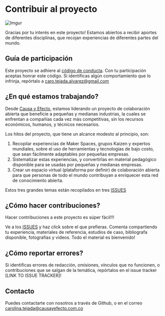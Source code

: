 # Contribuir al proyecto

![Imgur](http://i.imgur.com/nCgiS0k.png)
 
Gracias por tu interés en este proyecto!  Estamos abiertos a recibir aportes de diferentes disciplinas, que recojan experiencias de diferentes partes del mundo.
  
## Guía de participación
 
Este proyecto se adhiere al [código de conducta](CÓDIGO_DE_CONDUCTA.md). Con tu participación aceptas honrar este código. Si identificas algún comportamiento que lo infrinja, repórtalo a caro.tejada.alvarez@gmail.com  
 
## ¿En qué estamos trabajando?
 
Desde [Causa y Efecto](https://www.causayefecto.com.co/), estamos liderando un proyecto de colaboración abierta que beneficie a pequeñas y medianas industrias, la cuales se enfrentan a compañías cada vez más competitivas, sin los recursos económicos, humanos, y técnicos necesarios.
 
Los hitos del proyecto, que tiene un alcance modesto al principio, son:
1. Recopilar experiencias de Maker Spaces, grupos Kaizen y expertos mundiales, sobre el uso de herramientas y tecnologías de bajo costo, que sean fácilmente adaptables por pequeñas empresas. 
2. Sistematizar estas experiencias, y convertirlas en material pedagógico disponible para se usadas por pequeñas y medianas empresas.
3. Crear un espacio virtual (plataforma por definir) de colaboración abierta para que personas de todo el mundo contribuyan a enriquecer esta red de conocimiento abierta.

Estos tres grandes temas están recopilados en tres [ISSUES](https://github.com/Carotejada/Maker-Spaces-para-pequenas-industrias/issues)
 
## ¿Cómo hacer contribuciones?
 
Hacer contribuciones a este proyecto es súper fácil!!!
 
Ve a los [ISSUES](https://github.com/Carotejada/Maker-Spaces-para-pequenas-industrias/issues) y haz click sobre el que prefieras. Comenta compartiendo tu experiencia, materiales de referencia, estudios de caso, bibliografa disponible, fotografías y videos. Todo el material es bienvenido!
 
## ¿Cómo reportar errores?
 
Si identificas errores de redacción, omisiones, vínculos que no funcionen, o contribuciones que se salgan de la temática, repórtalos en el issue tracker [LINK TO ISSUE TRACKER]!
 
## Contacto
 
Puedes contactarte con nosotros a través de Github, o en el correo carolina.tejada@causayefecto.com.co

